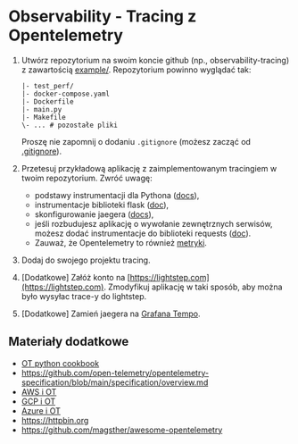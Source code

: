 # Observability - Tracing z Opentelemetry

1. Utwórz repozytorium na swoim koncie github (np., observability-tracing) z zawartością [example/](example/). Repozytorium powinno wyglądać tak:

   ```
   |- test_perf/
   |- docker-compose.yaml
   |- Dockerfile
   |- main.py
   |- Makefile
   \- ... # pozostałe pliki
   ```
  
   Proszę nie zapomnij o dodaniu `.gitignore` (możesz zacząć od [.gitignore](../.gitignore)). 

2. Przetesuj przykładową aplikację z zaimplementowanym tracingiem w twoim repozytorium. Zwróć uwagę:

   - podstawy instrumentacji dla Pythona ([docs](https://opentelemetry.io/docs/instrumentation/python/)),
   - instrumentacje biblioteki flask ([doc](https://opentelemetry-python-contrib.readthedocs.io/en/latest/instrumentation/flask/flask.html)),
   - skonfigurowanie jaegera ([docs](https://opentelemetry-python.readthedocs.io/en/latest/exporter/jaeger/jaeger.html)),
   - jeśli rozbudujesz aplikację o wywołanie zewnętrznych serwisów, możesz dodać instrumentacje do biblioteki requests ([doc](https://opentelemetry-python.readthedocs.io/en/stable/getting-started.html#instrumentation-example-with-flask)).
   - Zauważ, że Opentelemetry to również [metryki](https://open-telemetry.github.io/opentelemetry-python/getting-started.html#use-metrics-with-prometheus).

3. Dodaj do swojego projektu tracing.

4. [Dodatkowe] Załóż konto na [https://lightstep.com](https://lightstep.com). Zmodyfikuj aplikację w taki sposób, aby można było wysyłac trace-y do lightstep.

5. [Dodatkowe] Zamień jaegera na [Grafana Tempo](https://grafana.com/docs/tempo/latest/getting-started/).

## Materiały dodatkowe

- [OT python cookbook](https://opentelemetry.io/docs/instrumentation/python/cookbook/)
- https://github.com/open-telemetry/opentelemetry-specification/blob/main/specification/overview.md
- [AWS i OT](https://aws.amazon.com/blogs/opensource/auto-instrumenting-a-python-application-with-an-aws-distro-for-opentelemetry-lambda-layer/)
- [GCP i OT](https://cloud.google.com/trace/docs/setup/python-ot)
- [Azure i OT](https://docs.microsoft.com/en-us/azure/azure-monitor/app/opentelemetry-overview)
- https://httpbin.org
- https://github.com/magsther/awesome-opentelemetry

